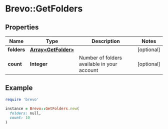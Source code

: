 # Brevo::GetFolders

## Properties

| Name | Type | Description | Notes |
| ---- | ---- | ----------- | ----- |
| **folders** | [**Array&lt;GetFolder&gt;**](GetFolder.md) |  | [optional] |
| **count** | **Integer** | Number of folders available in your account | [optional] |

## Example

```ruby
require 'brevo'

instance = Brevo::GetFolders.new(
  folders: null,
  count: 10
)
```

